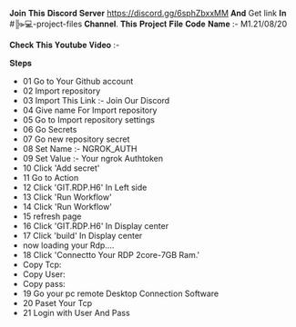 𝐉𝐨𝐢𝐧 𝐓𝐡𝐢𝐬 𝐃𝐢𝐬𝐜𝐨𝐫𝐝 𝐒𝐞𝐫𝐯𝐞𝐫 https://discord.gg/6sphZbxxMM 𝐀𝐧𝐝 Get link 𝐈𝐧 #╠⫸💻-project-files 𝐂𝐡𝐚𝐧𝐧𝐞𝐥.
𝐓𝐡𝐢𝐬 𝐏𝐫𝐨𝐣𝐞𝐜𝐭 𝐅𝐢𝐥𝐞 𝐂𝐨𝐝𝐞 𝐍𝐚𝐦𝐞 :- M1.21/08/20

𝐂𝐡𝐞𝐜𝐤 𝐓𝐡𝐢𝐬 𝐘𝐨𝐮𝐭𝐮𝐛𝐞 𝐕𝐢𝐝𝐞𝐨 :-

𝐒𝐭𝐞𝐩𝐬
- 01 Go to Your Github account
- 02 Import repository
- 03 Import This Link :- Join Our Discord 
- 04 Give name For Import repository
- 05 Go to Import repository settings
- 06 Go Secrets
- 07 Go new repository secret
- 08 Set Name :- NGROK_AUTH
- 09 Set Value :- Your ngrok Authtoken
- 10 Click 'Add secret'
- 11 Go to Action 
- 12 Click 'GIT.RDP.H6' In Left side
- 13 Click 'Run Workflow'
- 14 Click 'Run Workflow'
- 15 refresh page
- 16 Click 'GIT.RDP.H6' In Display center
- 17 Click 'build' In Display center
- now loading your Rdp....
- 18 Click 'Connectto Your RDP 2core-7GB Ram.'
- Copy Tcp:
- Copy User:
- Copy pass:
- 19 Go your pc remote Desktop Connection Software
- 20 Paset Your Tcp 
- 21 Login with User And Pass
